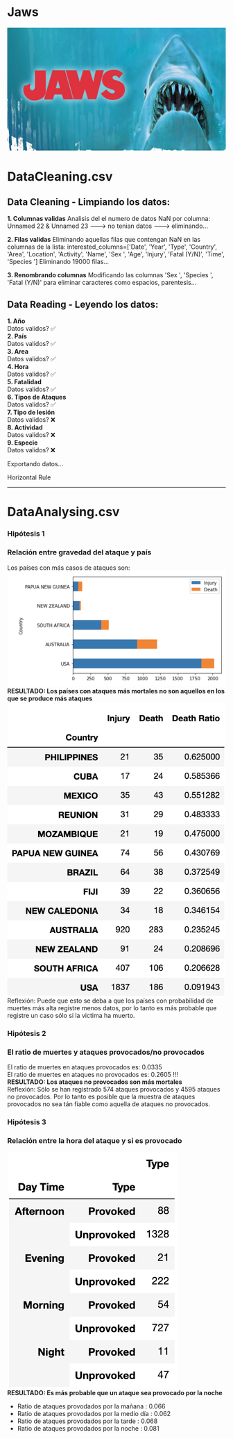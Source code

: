 # Jaws
 ![Jaws.jpg](/Images/Jaws.jpg)  
# DataCleaning.csv
 
## Data Cleaning - Limpiando los datos: 
**1. Columnas validas**
Analisis del el numero de datos NaN por columna:  
Unnamed 22 & Unnamed 23 ---> no tenian datos ---> eliminando...  

**2. Filas validas**
Eliminando aquellas filas que contengan NaN en las columnas de la lista:   interested_columns=['Date', 'Year', 'Type', 'Country', 'Area', 'Location', 'Activity', 'Name', 'Sex ', 'Age', 'Injury', 'Fatal (Y/N)', 'Time', 'Species ']
Eliminando 19000 filas...   

**3. Renombrando columnas**
Modificando las columnas 'Sex ', 'Species ', 'Fatal (Y/N)' para eliminar caracteres como espacios, parentesis...  

## Data Reading - Leyendo los datos: 
**1. Año**  
Datos validos?  ✅  
**2. País**  
Datos validos?  ✅  
**3. Area**  
Datos validos?  ✅  
**4. Hora**  
Datos validos?  ✅  
**5. Fatalidad**  
Datos validos?  ✅  
**6. Tipos de Ataques**  
Datos validos?  ✅  
**7. Tipo de lesión**  
Datos validos?  ❌  
**8. Actividad**  
Datos validos?  ❌  
**9. Especie**  
Datos validos?  ❌  

Exportando datos...  

Horizontal Rule

---
# DataAnalysing.csv  

### Hipótesis 1
### Relación entre gravedad del ataque y país  
Los países con más casos de ataques son: 
![top_country_attacks](/Images/top_country_attacks.png)  
**RESULTADO: Los países con ataques más mortales no son aquellos en los que se produce más ataques** 
 ![death_ratio_country](/Images/death_ratio_country.png)  
Reflexión: Puede que esto se deba a que los países con probabilidad de muertes más alta registre menos datos, por lo tanto es más probable que registre un caso sólo si la victima ha muerto.   

### Hipótesis 2
### El ratio de muertes y ataques provocados/no provocados  
El ratio de muertes en ataques provocados es: 0.0335  
El ratio de muertes en ataques no provocados es: 0.2605 !!!   
**RESULTADO: Los ataques no provocados son más mortales**   
Reflexión: Sólo se han registrado 574 ataques provocados y 4595 ataques no provocados. Por lo tanto es posible que la muestra de ataques provocados no sea tán fiable como aquella de ataques no provocados.   
  
### Hipótesis 3  
### Relación entre la hora del ataque y si es provocado  
 ![hambre](/Images/hambre.png)  
**RESULTADO: Es más probable que un ataque sea provocado por la noche**     
* Ratio de ataques provodados por la mañana : 0.066   
* Ratio de ataques provodados por la medio día : 0.062   
* Ratio de ataques provodados por la tarde : 0.068   
* Ratio de ataques provodados por la noche : 0.081 